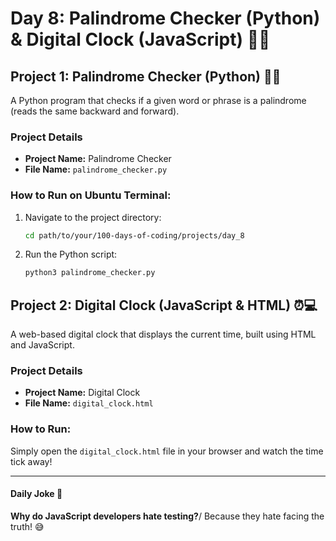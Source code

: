 # Day 8: Palindrome Checker (Python) & Digital Clock (JavaScript) 🔄⏰

## Project 1: Palindrome Checker (Python) 🐍🔄
A Python program that checks if a given word or phrase is a palindrome (reads the same backward and forward).

### Project Details
- **Project Name:** Palindrome Checker
- **File Name:** `palindrome_checker.py`

### How to Run on Ubuntu Terminal:
1. Navigate to the project directory:
   ```bash
   cd path/to/your/100-days-of-coding/projects/day_8
   ```

2. Run the Python script:
   ```bash
   python3 palindrome_checker.py
   ```

## Project 2: Digital Clock (JavaScript & HTML) ⏰💻
A web-based digital clock that displays the current time, built using HTML and JavaScript.

### Project Details
- **Project Name:** Digital Clock
- **File Name:** `digital_clock.html`

### How to Run:

Simply open the `digital_clock.html` file in your browser and watch the time tick away!

---

#### Daily Joke 🤣
**Why do JavaScript developers hate testing?**/
Because they hate facing the truth! 😅

